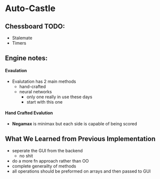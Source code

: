 # Auto-Castle

## Chessboard TODO:
- Stalemate
- Timers

## Engine notes:

#### Evaulation
- Evalutation has 2 main methods 
  - hand-crafted
  - neural networks
    - only one really in use these days
    - start with this one 

#### Hand Crafted Evalution 
- **Negamax** is minimax but each side is capable of being scored


## What We Learned from Previous Implementation
- seperate the GUI from the backend
  - no shit
- do a more fn approach rather than OO
- complete generailty of methods
- all operations should be preformed on arrays and then passed to GUI
